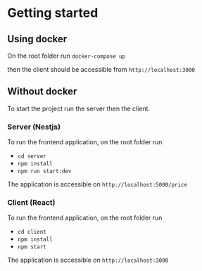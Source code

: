 # Getting started

## Using docker

On the root folder run `docker-compose up`

then the client should be accessible from `http://localhost:3000`

## Without docker

To start the project run the server then the client.

### Server (Nestjs)

To run the frontend application, on the root folder run

- `cd server`
- `npm install`
- `npm run start:dev`

The application is accessible on `http://localhost:5000/price`

### Client (React)

To run the frontend application, on the root folder run

- `cd client`
- `npm install`
- `npm start`

The application is accessible on `http://localhost:3000`
